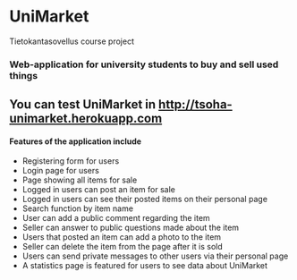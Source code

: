 # UniMarket 
Tietokantasovellus course project 
### Web-application for university students to buy and sell used things 

## You can test UniMarket in http://tsoha-unimarket.herokuapp.com

#### Features of the application include 
+ Registering form for users 
+ Login page for users  
+ Page showing all items for sale
+ Logged in users can post an item for sale
+ Logged in users can see their posted items on their personal page
+ Search function by item name
+ User can add a public comment regarding the item
+ Seller can answer to public questions made about the item
+ Users that posted an item can add a photo to the item
+ Seller can delete the item from the page after it is sold
+ Users can send private messages to other users via their personal page
+ A statistics page is featured for users to see data about UniMarket
